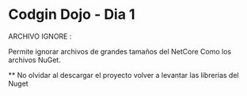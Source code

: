 # Codgin Dojo - Dia 1

ARCHIVO IGNORE :

Permite ignorar archivos de grandes tamaños del NetCore
Como los archivos NuGet.

** No olvidar al descargar el proyecto volver a levantar las librerias del Nuget
